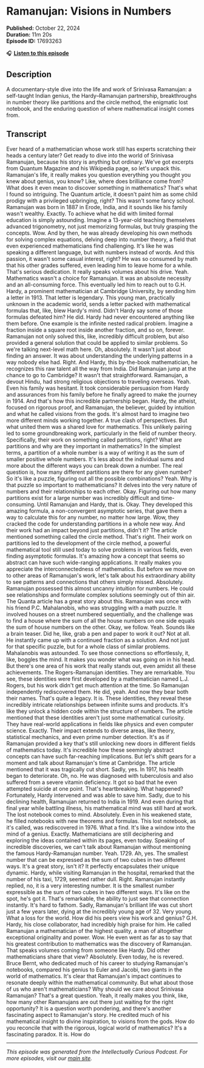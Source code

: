 # Ramanujan: Visions in Numbers

**Published:** October 22, 2024  
**Duration:** 11m 20s  
**Episode ID:** 17693263

🎧 **[Listen to this episode](https://intellectuallycurious.buzzsprout.com/2529712/episodes/17693263-ramanujan-visions-in-numbers)**

## Description

A documentary-style dive into the life and work of Srinivasa Ramanujan: a self-taught Indian genius, the Hardy–Ramanujan partnership, breakthroughs in number theory like partitions and the circle method, the enigmatic lost notebook, and the enduring question of where mathematical insight comes from.

## Transcript

Ever heard of a mathematician whose work still has experts scratching their heads a century later? Get ready to dive into the world of Srinivasa Ramanujan, because his story is anything but ordinary. We've got excerpts from Quantum Magazine and his Wikipedia page, so let's unpack this. Ramanujan's life, it really makes you question everything you thought you knew about genius, you know? Like, where does brilliance come from? What does it even mean to discover something in mathematics? That's what I found so intriguing. The Quantum article, it doesn't paint him as some child prodigy with a privileged upbringing, right? This wasn't some fancy school. Ramanujan was born in 1887 in Erode, India, and it sounds like his family wasn't wealthy. Exactly. To achieve what he did with limited formal education is simply astounding. Imagine a 13-year-old teaching themselves advanced trigonometry, not just memorizing formulas, but truly grasping the concepts. Wow. And by then, he was already developing his own methods for solving complex equations, delving deep into number theory, a field that even experienced mathematicians find challenging. It's like he was speaking a different language, but with numbers instead of words. And this passion, it wasn't some casual interest, right? He was so consumed by math that his other grades suffered, even leading him to leave home for a while. That's serious dedication. It really speaks volumes about his drive. Yeah. Mathematics wasn't a choice for Ramanujan. It was an absolute necessity and an all-consuming force. This eventually led him to reach out to G.H. Hardy, a prominent mathematician at Cambridge University, by sending him a letter in 1913. That letter is legendary. This young man, practically unknown in the academic world, sends a letter packed with mathematical formulas that, like, blew Hardy's mind. Didn't Hardy say some of those formulas defeated him? He did. Hardy had never encountered anything like them before. One example is the infinite nested radical problem. Imagine a fraction inside a square root inside another fraction, and so on, forever. Ramanujan not only solved this, like, incredibly difficult problem, but also provided a general solution that could be applied to similar problems. So we're talking next-level math here. Oh, absolutely. It wasn't just about finding an answer. It was about understanding the underlying patterns in a way nobody else had. Right. And Hardy, this by-the-book mathematician, he recognizes this raw talent all the way from India. Did Ramanujan jump at the chance to go to Cambridge? It wasn't that straightforward. Ramanujan, a devout Hindu, had strong religious objections to traveling overseas. Yeah. Even his family was hesitant. It took considerable persuasion from Hardy and assurances from his family before he finally agreed to make the journey in 1914. And that's how this incredible partnership began. Hardy, the atheist, focused on rigorous proof, and Ramanujan, the believer, guided by intuition and what he called visions from the gods. It's almost hard to imagine two more different minds working together. A true clash of perspectives. But what united them was a shared love for mathematics. This unlikely pairing led to some groundbreaking work, particularly in the field of number theory. Specifically, their work on something called partitions, right? What are partitions and why are they important in mathematics? In the simplest terms, a partition of a whole number is a way of writing it as the sum of smaller positive whole numbers. It's less about the individual sums and more about the different ways you can break down a number. The real question is, how many different partitions are there for any given number? So it's like a puzzle, figuring out all the possible combinations? Yeah. Why is that puzzle so important to mathematicians? It delves into the very nature of numbers and their relationships to each other. Okay. Figuring out how many partitions exist for a large number was incredibly difficult and time-consuming. Until Ramanujan and Hardy, that is. Okay. They developed this amazing formula, a non-convergent asymptotic series, that gave them a way to calculate this for any number, no matter how large. Wow, they cracked the code for understanding partitions in a whole new way. And their work had an impact beyond just partitions, didn't it? The article mentioned something called the circle method. That's right. Their work on partitions led to the development of the circle method, a powerful mathematical tool still used today to solve problems in various fields, even finding asymptotic formulas. It's amazing how a concept that seems so abstract can have such wide-ranging applications. It really makes you appreciate the interconnectedness of mathematics. But before we move on to other areas of Ramanujan's work, let's talk about his extraordinary ability to see patterns and connections that others simply missed. Absolutely. Ramanujan possessed this almost uncanny intuition for numbers. He could see relationships and formulate complex solutions seemingly out of thin air. The Quanta article has a great story about this. Ramanujan was once with his friend P.C. Mahalanobis, who was struggling with a math puzzle. It involved houses on a street numbered sequentially, and the challenge was to find a house where the sum of all the house numbers on one side equals the sum of house numbers on the other. Okay, we follow. Yeah. Sounds like a brain teaser. Did he, like, grab a pen and paper to work it out? Not at all. He instantly came up with a continued fraction as a solution. And not just for that specific puzzle, but for a whole class of similar problems. Mahalanobis was astounded. To see those connections so effortlessly, it, like, boggles the mind. It makes you wonder what was going on in his head. But there's one area of his work that really stands out, even amidst all these achievements. The Rogers-Ramanujan identities. They are remarkable. You see, these identities were first developed by a mathematician named L.J. Rogers, but his work didn't get much attention at the time. So Ramanujan independently rediscovered them. He did, yeah. And now they bear both their names. That's quite a legacy. It is. These identities, they reveal these incredibly intricate relationships between infinite sums and products. It's like they unlock a hidden code within the structure of numbers. The article mentioned that these identities aren't just some mathematical curiosity. They have real-world applications in fields like physics and even computer science. Exactly. Their impact extends to diverse areas, like theory, statistical mechanics, and even prime number detection. It's as if Ramanujan provided a key that's still unlocking new doors in different fields of mathematics today. It's incredible how these seemingly abstract concepts can have such far-reaching implications. But let's shift gears for a moment and talk about Ramanujan's time at Cambridge. The article mentioned that it was tragically cut short. Sadly, yes. In 1917, his health began to deteriorate. Oh, no. He was diagnosed with tuberculosis and also suffered from a severe vitamin deficiency. It got so bad that he even attempted suicide at one point. That's heartbreaking. What happened? Fortunately, Hardy intervened and was able to save him. Sadly, due to his declining health, Ramanujan returned to India in 1919. And even during that final year while battling illness, his mathematical mind was still hard at work. The lost notebook comes to mind. Absolutely. Even in his weakened state, he filled notebooks with new theorems and formulas. This lost notebook, as it's called, was rediscovered in 1976. What a find. It's like a window into the mind of a genius. Exactly. Mathematicians are still deciphering and exploring the ideas contained within its pages, even today. Speaking of incredible discoveries, we can't talk about Ramanujan without mentioning the famous Hardy-Ramanujan number. Yeah. 1729. Ah, yes. The smallest number that can be expressed as the sum of two cubes in two different ways. It's a great story, isn't it? It perfectly encapsulates their unique dynamic. Hardy, while visiting Ramanujan in the hospital, remarked that the number of his taxi, 1729, seemed rather dull. Right. Ramanujan instantly replied, no, it is a very interesting number. It is the smallest number expressible as the sum of two cubes in two different ways. It's like on the spot, he's got it. That's remarkable, the ability to just see that connection instantly. It's hard to fathom. Sadly, Ramanujan's brilliant life was cut short just a few years later, dying at the incredibly young age of 32. Very young. What a loss for the world. How did his peers view his work and genius? G.H. Hardy, his close collaborator, had incredibly high praise for him. He called Ramanujan a mathematician of the highest quality, a man of altogether exceptional originality and power. Wow. He even went as far as to say that his greatest contribution to mathematics was the discovery of Ramanujan. That speaks volumes coming from someone like Hardy. Did other mathematicians share that view? Absolutely. Even today, he is revered. Bruce Bernt, who dedicated much of his career to studying Ramanujan's notebooks, compared his genius to Euler and Jacobi, two giants in the world of mathematics. It's clear that Ramanujan's impact continues to resonate deeply within the mathematical community. But what about those of us who aren't mathematicians? Why should we care about Srinivasa Ramanujan? That's a great question. Yeah, it really makes you think, like, how many other Ramanujans are out there just waiting for the right opportunity? It is a question worth pondering, and there's another fascinating aspect to Ramanujan's story. He credited much of his mathematical insight to divine inspiration, to visions from the gods. How do you reconcile that with the rigorous, logical world of mathematics? It's a fascinating paradox. It is. How do

---
*This episode was generated from the Intellectually Curious Podcast. For more episodes, visit our [main site](https://intellectuallycurious.buzzsprout.com).*
